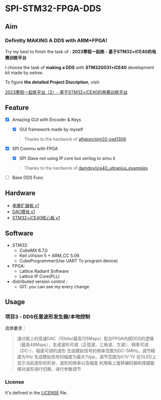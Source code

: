 # SPI-STM32-FPGA-DDS

## Aim

### Definitly MAKING A DDS with ARM+FPGA!

Try my best to finish the task of : **2023寒假一起练 - 基于STM32+iCE40的电赛训练平台**

I choose the task of **making a DDS** with **STM32G031+iCE40** development kit made by *eetree*.

To figure **the detailed Project Discription**, visit:

[2023寒假一起练平台（2）- 基于STM32+iCE40的电赛训练平台](https://www.eetree.cn/project/detail/1349)

## Feature

- [x] Amazing GUI with Encoder & Keys
  - [x] GUI framework made by myself
  > Thanks to the hardwork of [afiskon/stm32-ssd1306](https://github.com/afiskon/stm32-ssd1306.git)
- [x] SPI Commu with FPGA
    - [x] SPI Slave not using IP core but verilog to simu it
    > Thanks to the hardwork of [damdoy/ice40_ultraplus_examples](https://github.com/damdoy/ice40_ultraplus_examples)
- [ ] Base DDS Func


## Hardware

- [电赛扩展板 x1](https://www.eetree.cn/project/detail/251)
- [DAC模块 x1](https://www.eetree.cn/project/detail/62)
- [STM32+iCE40核心板 x1](https://www.eetree.cn/project/detail/7)

## Software
- STM32:
  - CubeMX 6.7.0
  - Keil uVision 5 + ARM_CC 5.06
  - CubeProgrammer(Use UART To program device)
- FPGA:
  - Lattice Radiant Software
  - Lattice IP Core(PLL)
-  distributed version control :
   -  GIT: you can see my every change

## Usage

### 项目3 - DDS任意波形发生器/本地控制

具体要求：

> 通过板上的高速DAC（10bits/最高125Msps）配合FPGA内部DDS的逻辑（最高48Msps），生成波形可调（正弦波、三角波、方波）、频率可调（DC-）、幅度可调的波形
> 生成模拟信号的频率范围为DC-5MHz，调节精度为1Hz
> 生成模拟信号的幅度为最大1Vpp，调节范围为0.1V-1V
> 在OLED上显示当前波形的形状、波形的频率以及幅度
利用板上旋转编码器和按键能够对波形进行切换、进行参数调节

### License

It's defined in the [LICENSE](LICENSE) file.